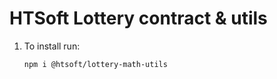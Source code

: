 # HTSoft Lottery contract & utils
1. To install run:
    ```
    npm i @htsoft/lottery-math-utils
    ```
